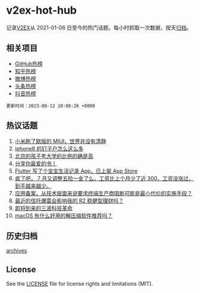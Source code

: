 # v2ex-hot-hub

 记录[V2EX](https://www.v2ex.com/)从 2021-01-06 日至今的热门话题。每小时抓取一次数据，按天[归档](archives)。
 
 ## 相关项目

- [GitHub热榜](https://github.com/it985/github-hot-hub)
- [知乎热榜](https://github.com/it985/zhihu-hot-hub)
- [微博热榜](https://github.com/it985/weibo-hot-hub)
- [头条热榜](https://github.com/it985/toutiao-hot-hub)
- [抖音热榜](https://github.com/it985/douyin-hot-hub)


 `更新时间：2023-08-12 10:08:26 +0800`

## 热议话题

1. [小米刷了欧版的 MIUI，世界并没有清静](https://www.v2ex.com/t/964390)
1. [iphone8 的钉子户怎么这么多](https://www.v2ex.com/t/964355)
1. [北京的孩子考大学的比例的确是高](https://www.v2ex.com/t/964356)
1. [分享你最爱的书！](https://www.v2ex.com/t/964501)
1. [Flutter 写了个宝宝生活记录 App，已上架 App Store](https://www.v2ex.com/t/964459)
1. [疯了吧， 7 月又调整五险一金了么，工资比上个月少了近 300，工资没涨过，到手越来越少。](https://www.v2ex.com/t/964487)
1. [应用备案，从技术层面来说要求终端生产商阻断可能是最小代价的实施手段？](https://www.v2ex.com/t/964334)
1. [最近的信托爆雷会影响我的 R2 稳健型理财吗？](https://www.v2ex.com/t/964581)
1. [即将到来的三波科技革命](https://www.v2ex.com/t/964607)
1. [macOS 有什么好用的解压缩软件推荐吗？](https://www.v2ex.com/t/964467)

## 历史归档

[archives](archives)

## License

See the [LICENSE](LICENSE) file for license rights and limitations (MIT).
